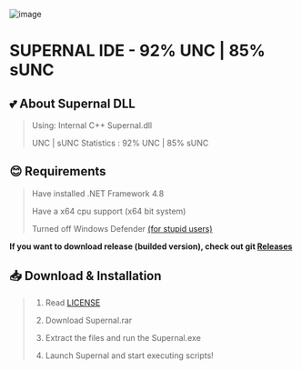 ![image](https://github.com/user-attachments/assets/7f362449-609d-4d9b-9be4-95d358f95050)
# **SUPERNAL IDE - 92% UNC | 85% sUNC**

## 💕 About Supernal DLL
> Using: Internal C++ Supernal.dll
> 
> UNC | sUNC Statistics : 92% UNC | 85% sUNC
## 😊 Requirements
> Have installed .NET Framework 4.8
> 
> Have a x64 cpu support (x64 bit system)
> 
> Turned off Windows Defender [(for stupid users)](https://www.youtube.com/watch?v=TjqzYG_01do)

**If you want to download release (builded version), check out git [Releases](https://github.com/BeanyDio/Supernal/releases/)**

## 📥 Download & Installation
> 1. Read [LICENSE](https://github.com/BeanyDio/Supernal/blob/main/LICENSE)
>
> 2. Download Supernal.rar
>
> 3. Extract the files and run the Supernal.exe
>
> 4. Launch Supernal and start executing scripts!
